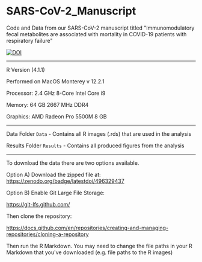 # SARS-CoV-2_Manuscript
Code and Data from our SARS-CoV-2 manuscript titled "Immunomodulatory fecal metabolites are associated with mortality in COVID-19 
patients with respiratory failure"

[![DOI](https://zenodo.org/badge/496329437.svg)](https://zenodo.org/badge/latestdoi/496329437)
***
R Version (4.1.1)

Performed on MacOS Monterey v 12.2.1

Processor: 2.4 GHz 8-Core Intel Core i9

Memory: 64 GB 2667 MHz DDR4

Graphics: AMD Radeon Pro 5500M 8 GB
***
Data Folder
`Data` - Contains all R images (.rds) that are used in the analysis


Results Folder
`Results` - Contains all produced figures from the analysis
***

To download the data there are two options available. 

Option A) Download the zipped file at: https://zenodo.org/badge/latestdoi/496329437

Option B) Enable Git Large File Storage:

https://git-lfs.github.com/

Then clone the repository:

https://docs.github.com/en/repositories/creating-and-managing-repositories/cloning-a-repository

Then run the R Markdown. You may need to change the file paths in your R Markdown that you've downloaded (e.g. file paths to the R images)


